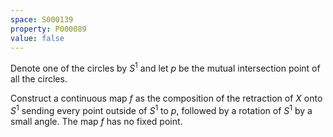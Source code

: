 ```yaml
---
space: S000139
property: P000089
value: false
---
```


Denote one of the circles by $S^1$ and let $p$ be the mutual intersection point of all the circles.

Construct a continuous map $f$ as the composition of the retraction of $X$ onto $S^1$ sending every point outside of $S^1$ to $p$, followed by a rotation of $S^1$ by a small angle.
The map $f$ has no fixed point.
